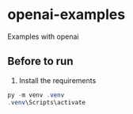 # openai-examples
Examples with openai

## Before to run
1. Install the requirements

```powershell
py -m venv .venv
.venv\Scripts\activate
```